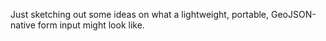 Just sketching out some ideas on what a lightweight, portable, GeoJSON-native form input might look like.
